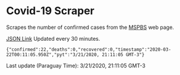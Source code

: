 # Covid-19 Scraper

Scrapes the number of confirmed cases from the [MSPBS](https://www.mspbs.gov.py/covid-19.php) web page.

[JSON Link](https://jmayalag.github.io/covid19-scrape/cases.json)
Updated every 30 minutes.
```
{"confirmed":22,"deaths":0,"recovered":0,"timestamp":"2020-03-22T00:11:05.950Z","pyt":"3/21/2020, 21:11:05 GMT-3"}
```
Last update (Paraguay Time): 3/21/2020, 21:11:05 GMT-3